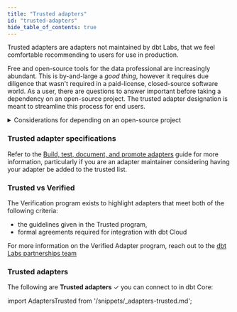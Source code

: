 ```yaml
---
title: "Trusted adapters"
id: "trusted-adapters"
hide_table_of_contents: true
---
```


Trusted adapters are adapters not maintained by dbt Labs, that we feel comfortable recommending to users for use in production.

Free and open-source tools for the data professional are increasingly abundant. This is by-and-large a *good thing*, however it requires due diligence that wasn't required in a paid-license, closed-source software world. As a user, there are questions to answer important before taking a dependency on an open-source project. The trusted adapter designation is meant to streamline this process for end users.

<details><summary>Considerations for depending on an open-source project</summary>

1. Does it work?
2. Does anyone "own" the code, or is anyone liable for ensuring it works?
3. Do bugs get fixed quickly?
4. Does it stay up-to-date with new Core features?
5. Is the usage substantial enough to self-sustain?
pendency on this library?

</details>

### Trusted adapter specifications

Refer to the [Build, test, document, and promote adapters](/guides/adapter-creation) guide for more information, particularly if you are an adapter maintainer considering having your adapter be added to the trusted list.

### Trusted vs Verified

The Verification program exists to highlight adapters that meet both of the following criteria:

- the guidelines given in the Trusted program,
- formal agreements required for integration with dbt Cloud

For more information on the Verified Adapter program, reach out to the [dbt Labs partnerships team](mailto:partnerships@dbtlabs.com)

### Trusted adapters

The following are **Trusted adapters** ✓ you can connect to in dbt Core:

import AdaptersTrusted from '/snippets/_adapters-trusted.md';

<AdaptersTrusted />
